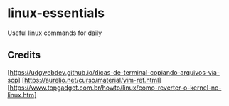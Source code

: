# linux-essentials
Useful linux commands for daily

## Credits
[https://udgwebdev.github.io/dicas-de-terminal-copiando-arquivos-via-scp]
[https://aurelio.net/curso/material/vim-ref.html]
[https://www.topgadget.com.br/howto/linux/como-reverter-o-kernel-no-linux.htm]
